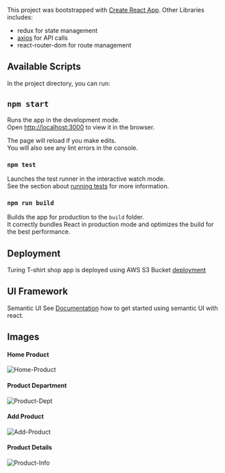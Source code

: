 This project was bootstrapped with [Create React App](https://github.com/facebook/create-react-app).
Other Libraries includes:

* redux for state management
* [axios](https://www.npmjs.com/package/axios) for API calls
* react-router-dom for route management 

## Available Scripts

In the project directory, you can run:

## `npm start`

Runs the app in the development mode.<br>
Open [http://localhost:3000](http://localhost:3000) to view it in the browser.

The page will reload if you make edits.<br>
You will also see any lint errors in the console.

### `npm test`

Launches the test runner in the interactive watch mode.<br>
See the section about [running tests](https://facebook.github.io/create-react-app/docs/running-tests) for more information.

### `npm run build`

Builds the app for production to the `build` folder.<br>
It correctly bundles React in production mode and optimizes the build for the best performance.

## Deployment
Turing T-shirt shop app is deployed using AWS S3 Bucket
[deployment](http://turingshop.s3-website-us-east-1.amazonaws.com)

## UI Framework
Semantic UI
See [Documentation](https://react.semantic-ui.com/usage) how to get started using semantic UI with react.

## Images
#### Home Product
![Home-Product](https://turingshop.s3.amazonaws.com/repo-images/home-products.JPG)      

#### Product Department
![Product-Dept](https://turingshop.s3.amazonaws.com/repo-images/Product-dept.JPG)       

#### Add Product
![Add-Product](https://turingshop.s3.amazonaws.com/repo-images/add-product.JPG)     

#### Product Details
![Product-Info](https://turingshop.s3.amazonaws.com/repo-images/product-info.JPG)


